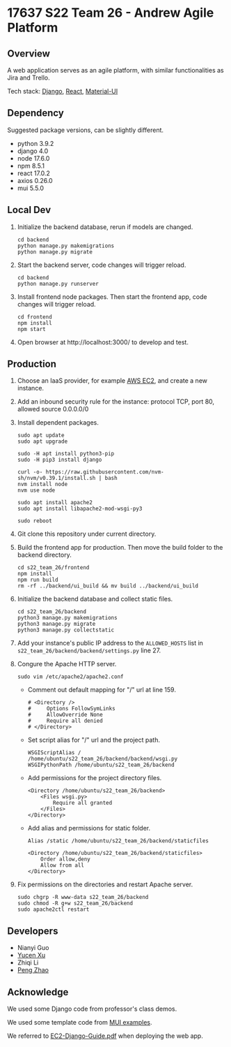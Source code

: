 # 17637 S22 Team 26 - Andrew Agile Platform

## Overview

A web application serves as an agile platform, with similar functionalities as Jira and Trello.

Tech stack: [Django](https://www.djangoproject.com/), [React](https://reactjs.org/), [Material-UI](https://mui.com/)

## Dependency

Suggested package versions, can be slightly different.

+ python 3.9.2
+ django 4.0
+ node 17.6.0
+ npm 8.5.1
+ react 17.0.2
+ axios 0.26.0
+ mui 5.5.0 

## Local Dev

1. Initialize the backend database, rerun if models are changed.

   ```shell
   cd backend
   python manage.py makemigrations
   python manage.py migrate
   ```

2. Start the backend server, code changes will trigger reload.

   ```shell
   cd backend
   python manage.py runserver
   ```

3. Install frontend node packages. Then start the frontend app, code changes will trigger reload.

   ```shell
   cd frontend
   npm install
   npm start
   ```

4. Open browser at http://localhost:3000/ to develop and test.


## Production

1. Choose an IaaS provider, for example [AWS EC2](https://aws.amazon.com/ec2/), and create a new instance.

1. Add an inbound security rule for the instance: protocol TCP, port 80, allowed source 0.0.0.0/0

3. Install dependent packages.

   ```shell
   sudo apt update
   sudo apt upgrade
   
   sudo -H apt install python3-pip
   sudo -H pip3 install django
   
   curl -o- https://raw.githubusercontent.com/nvm-sh/nvm/v0.39.1/install.sh | bash
   nvm install node
   nvm use node
   
   sudo apt install apache2 
   sudo apt install libapache2-mod-wsgi-py3
   
   sudo reboot
   ```

1. Git clone this repository under current directory.

5. Build the frontend app for production. Then move the build folder to the backend directory.

   ```shell
   cd s22_team_26/frontend
   npm install
   npm run build
   rm -rf ../backend/ui_build && mv build ../backend/ui_build
   ```

6. Initialize the backend database and collect static files.

   ```shell
   cd s22_team_26/backend
   python3 manage.py makemigrations
   python3 manage.py migrate
   python3 manage.py collectstatic
   ```

7. Add your instance's public IP address to the `ALLOWED_HOSTS` list in `s22_team_26/backend/backend/settings.py` line 27.

8. Congure the Apache HTTP server.

   ```shell
   sudo vim /etc/apache2/apache2.conf
   ```

   + Comment out default mapping for "/" url at line 159.

     ```
     # <Directory />
     #     Options FollowSymLinks
     #     AllowOverride None
     #     Require all denied
     # </Directory>
     ```

   + Set script alias for "/" url and the project path.

     ```
     WSGIScriptAlias / /home/ubuntu/s22_team_26/backend/backend/wsgi.py
     WSGIPythonPath /home/ubuntu/s22_team_26/backend
     ```

   + Add permissions for the project directory files.

     ```
     <Directory /home/ubuntu/s22_team_26/backend>
         <Files wsgi.py>
             Require all granted
         </Files>
     </Directory>
     ```

   + Add alias and permissions for static folder.

     ```
     Alias /static /home/ubuntu/s22_team_26/backend/staticfiles
     
     <Directory /home/ubuntu/s22_team_26/backend/staticfiles>
         Order allow,deny
         Allow from all
     </Directory>
     ```

9. Fix permissions on the directories and restart Apache server.

   ```shell
   sudo chgrp -R www-data s22_team_26/backend
   sudo chmod -R g+w s22_team_26/backend
   sudo apache2ctl restart
   ```

## Developers

+ Nianyi Guo
+ [Yucen Xu](https://github.com/YucenXu)
+ Zhiqi Li 
+ [Peng Zhao](https://github.com/zp9763)

## Acknowledge

We used some Django code from professor's class demos.

We used some template code from [MUI examples](https://github.com/mui/material-ui/tree/master/docs/data/material/getting-started/templates).

We referred to [EC2-Django-Guide.pdf](https://canvas.cmu.edu/courses/27323/files/7787426?module_item_id=5020227) when deploying the web app.
